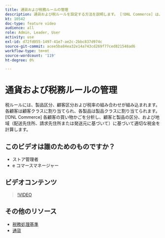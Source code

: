 ```yaml
---
title: 通貨および税務ルールの管理
description: 通貨および税ルールを設定する方法を説明します。 [!DNL Commerce] は、顧客と製品の区分に応じて適切な税金を計算するために使用します。
kt: 10542
doc-type: feature video
audience: all
role: Admin, Leader, User
activity: use
exl-id: d72fd055-1497-41e7-ae2c-2bbc837d974c
source-git-commit: acee5ba84ea32e14a743cd269f77ced821548ad6
workflow-type: tm+mt
source-wordcount: '119'
ht-degree: 0%

---
```


# 通貨および税務ルールの管理

税ルールには、製品区分、顧客区分および税率の組み合わせが組み込まれます。 各顧客は顧客クラスに割り当てられ、各製品は製品クラスに割り当てられます。 [!DNL Commerce] 各顧客の買い物かごを分析し、顧客と製品の区分、および地域（配送先住所、請求先住所または発送元に基づいて）に基づいて適切な税金を計算します。

## このビデオは誰のためのものですか？

- ストア管理者
- e コマースマネージャー

## ビデオコンテンツ

>[!VIDEO](https://video.tv.adobe.com/v/343657?quality=12&learn=on)

## その他のリソース

- [税務処理基準](https://docs.magento.com/user-guide/tax/tax-rules.html)
- [通貨](https://docs.magento.com/user-guide/stores/currency.html)
